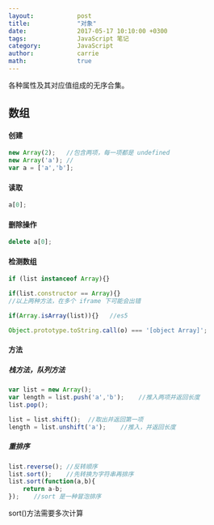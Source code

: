 ```yaml
---
layout:            post
title:             "对象"
date:              2017-05-17 10:10:00 +0300
tags:              JavaScript 笔记
category:          JavaScript
author:            carrie
math:              true
---
```

各种属性及其对应值组成的无序合集。

## 数组
#### 创建
```javascript
new Array(2);   //包含两项，每一项都是 undefined
new Array('a'); //
var a = ['a','b'];
```
#### 读取
```javascript
a[0];
```

#### 删除操作
```javascript
delete a[0];
```

#### 检测数组
```javascript
if (list instanceof Array){} 

if(list.constructor == Array){}
//以上两种方法，在多个 iframe 下可能会出错

if(Array.isArray(list)){}   //es5

Object.prototype.toString.call(o) === '[object Array]';
```

#### 方法
##### 栈方法，队列方法
```javascript
var list = new Array();
var length = list.push('a','b');    //推入两项并返回长度
list.pop();

list = list.shift();  //取出并返回第一项
length = list.unshift('a');    //推入，并返回长度
```
##### 重排序
```javascript
list.reverse(); //反转顺序
list.sort();    //先转换为字符串再排序
list.sort(function(a,b){
    return a-b;
});    //sort 是一种冒泡排序
```
sort()方法需要多次计算


